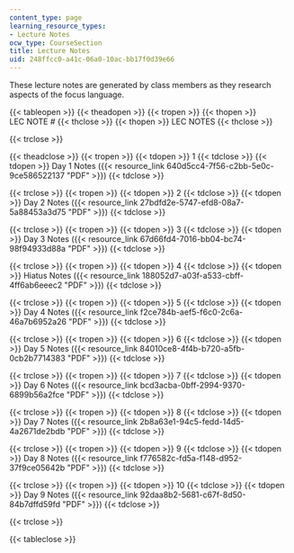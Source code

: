 ```yaml
---
content_type: page
learning_resource_types:
- Lecture Notes
ocw_type: CourseSection
title: Lecture Notes
uid: 248ffcc0-a41c-06a0-10ac-bb17f0d39e66
---
```


These lecture notes are generated by class members as they research aspects of the focus language.

{{< tableopen >}}
{{< theadopen >}}
{{< tropen >}}
{{< thopen >}}
LEC NOTE #
{{< thclose >}}
{{< thopen >}}
LEC NOTES
{{< thclose >}}

{{< trclose >}}

{{< theadclose >}}
{{< tropen >}}
{{< tdopen >}}
1
{{< tdclose >}}
{{< tdopen >}}
Day 1 Notes ({{< resource_link 640d5cc4-7f56-c2bb-5e0c-9ce586522137 "PDF" >}})
{{< tdclose >}}

{{< trclose >}}
{{< tropen >}}
{{< tdopen >}}
2
{{< tdclose >}}
{{< tdopen >}}
Day 2 Notes ({{< resource_link 27bdfd2e-5747-efd8-08a7-5a88453a3d75 "PDF" >}})
{{< tdclose >}}

{{< trclose >}}
{{< tropen >}}
{{< tdopen >}}
3
{{< tdclose >}}
{{< tdopen >}}
Day 3 Notes ({{< resource_link 67d66fd4-7016-bb04-bc74-98f94933d88a "PDF" >}})
{{< tdclose >}}

{{< trclose >}}
{{< tropen >}}
{{< tdopen >}}
4
{{< tdclose >}}
{{< tdopen >}}
Hiatus Notes ({{< resource_link 188052d7-a03f-a533-cbff-4ff6ab6eeec2 "PDF" >}})
{{< tdclose >}}

{{< trclose >}}
{{< tropen >}}
{{< tdopen >}}
5
{{< tdclose >}}
{{< tdopen >}}
Day 4 Notes ({{< resource_link f2ce784b-aef5-f6c0-2c6a-46a7b6952a26 "PDF" >}})
{{< tdclose >}}

{{< trclose >}}
{{< tropen >}}
{{< tdopen >}}
6
{{< tdclose >}}
{{< tdopen >}}
Day 5 Notes ({{< resource_link 84010ce8-4f4b-b720-a5fb-0cb2b7714383 "PDF" >}})
{{< tdclose >}}

{{< trclose >}}
{{< tropen >}}
{{< tdopen >}}
7
{{< tdclose >}}
{{< tdopen >}}
Day 6 Notes ({{< resource_link bcd3acba-0bff-2994-9370-6899b56a2fce "PDF" >}})
{{< tdclose >}}

{{< trclose >}}
{{< tropen >}}
{{< tdopen >}}
8
{{< tdclose >}}
{{< tdopen >}}
Day 7 Notes ({{< resource_link 2b8a63e1-94c5-fedd-14d5-4a2671de2bdb "PDF" >}})
{{< tdclose >}}

{{< trclose >}}
{{< tropen >}}
{{< tdopen >}}
9
{{< tdclose >}}
{{< tdopen >}}
Day 8 Notes ({{< resource_link f776582c-fd5a-f148-d952-37f9ce05642b "PDF" >}})
{{< tdclose >}}

{{< trclose >}}
{{< tropen >}}
{{< tdopen >}}
10
{{< tdclose >}}
{{< tdopen >}}
Day 9 Notes ({{< resource_link 92daa8b2-5681-c67f-8d50-84b7dffd59fd "PDF" >}})
{{< tdclose >}}

{{< trclose >}}

{{< tableclose >}}